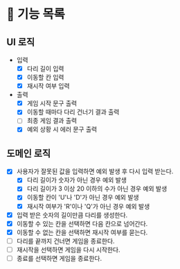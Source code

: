 # 📍 기능 목록

## UI 로직

- 입력
  - [x] 다리 길이 입력
  - [x] 이동할 칸 입력
  - [x] 재시작 여부 입력
- 출력
  - [x] 게임 시작 문구 출력
  - [x] 이동할 때마다 다리 건너기 결과 출력
  - [ ] 최종 게임 결과 출력
  - [x] 예외 상황 시 에러 문구 출력

## 도메인 로직

- [x] 사용자가 잘못된 값을 입력하면 예외 발생 후 다시 입력 받는다.
  - [x] 다리 길이가 숫자가 아닌 경우 예외 발생
  - [x] 다리 길이가 3 이상 20 이하의 수가 아닌 경우 예외 발생
  - [x] 이동할 칸이 'U'나 'D'가 아닌 경우 예외 발생
  - [x] 재시작 여부가 'R'이나 'Q'가 아닌 경우 예외 발생
- [x] 입력 받은 숫자의 길이만큼 다리를 생성한다.
- [x] 이동할 수 있는 칸을 선택하면 다음 칸으로 넘어간다.
- [x] 이동할 수 없는 칸을 선택하면 재시작 여부를 묻는다.
- [ ] 다리를 끝까지 건너면 게임을 종료한다.
- [ ] 재시작을 선택하면 게임을 다시 시작한다.
- [ ] 종료를 선택하면 게임을 종료한다.
